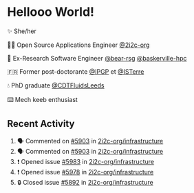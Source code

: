 # Hellooo World!

✨ She/her

👩‍💻 Open Source Applications Engineer [@2i2c-org](https://2i2c.org/)

🐻 Ex-Research Software Engineer [@bear-rsg](https://github.com/bear-rsg) [@baskerville-hpc](https://github.com/baskerville-hpc) 

🇫🇷 Former post-doctorante [@IPGP](https://github.com/IPGP) et [@ISTerre](https://www.isterre.fr/) 

💧 PhD graduate [@CDTFluidsLeeds](https://fluid-dynamics.leeds.ac.uk/) 

⌨️ Mech keeb enthusiast 

## Recent Activity 

<!--START_SECTION:activity-->
1. 🗣 Commented on [#5903](https://github.com/2i2c-org/infrastructure/issues/5903#issuecomment-2842864022) in [2i2c-org/infrastructure](https://github.com/2i2c-org/infrastructure)
2. 🗣 Commented on [#5903](https://github.com/2i2c-org/infrastructure/issues/5903#issuecomment-2842637048) in [2i2c-org/infrastructure](https://github.com/2i2c-org/infrastructure)
3. ❗ Opened issue [#5983](https://github.com/2i2c-org/infrastructure/issues/5983) in [2i2c-org/infrastructure](https://github.com/2i2c-org/infrastructure)
4. ❗ Opened issue [#5978](https://github.com/2i2c-org/infrastructure/issues/5978) in [2i2c-org/infrastructure](https://github.com/2i2c-org/infrastructure)
5. 🔒 Closed issue [#5892](https://github.com/2i2c-org/infrastructure/issues/5892) in [2i2c-org/infrastructure](https://github.com/2i2c-org/infrastructure)
<!--END_SECTION:activity-->
